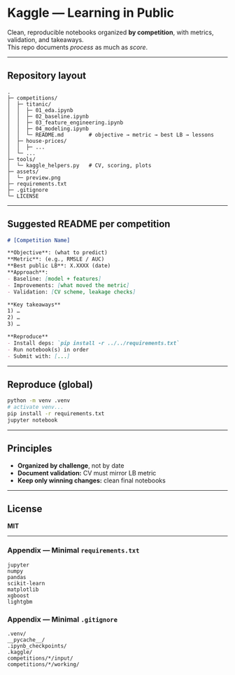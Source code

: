 # Kaggle — Learning in Public

Clean, reproducible notebooks organized **by competition**, with metrics, validation, and takeaways.  
This repo documents *process* as much as *score*.

---

## Repository layout
~~~text
.
├─ competitions/
│  ├─ titanic/
│  │  ├─ 01_eda.ipynb
│  │  ├─ 02_baseline.ipynb
│  │  ├─ 03_feature_engineering.ipynb
│  │  ├─ 04_modeling.ipynb
│  │  └─ README.md        # objective → metric → best LB → lessons
│  ├─ house-prices/
│  │  ├─ ...
│  └─ ...
├─ tools/
│  └─ kaggle_helpers.py   # CV, scoring, plots
├─ assets/
│  └─ preview.png
├─ requirements.txt
├─ .gitignore
└─ LICENSE
~~~

---

## Suggested README per competition
~~~markdown
# [Competition Name]

**Objective**: (what to predict)  
**Metric**: (e.g., RMSLE / AUC)  
**Best public LB**: X.XXXX (date)  
**Approach**:
- Baseline: [model + features]
- Improvements: [what moved the metric]
- Validation: [CV scheme, leakage checks]

**Key takeaways**
1) …
2) …
3) …

**Reproduce**
- Install deps: `pip install -r ../../requirements.txt`
- Run notebook(s) in order
- Submit with: [...]
~~~

---

## Reproduce (global)
~~~bash
python -m venv .venv
# activate venv...
pip install -r requirements.txt
jupyter notebook
~~~

---

## Principles
- **Organized by challenge**, not by date  
- **Document validation:** CV must mirror LB metric  
- **Keep only winning changes:** clean final notebooks

---

## License
**MIT**

---

### Appendix — Minimal `requirements.txt`
~~~text
jupyter
numpy
pandas
scikit-learn
matplotlib
xgboost
lightgbm
~~~

### Appendix — Minimal `.gitignore`
~~~gitignore
.venv/
__pycache__/
.ipynb_checkpoints/
.kaggle/
competitions/*/input/
competitions/*/working/
~~~

